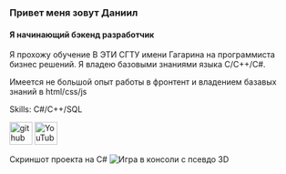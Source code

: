 ###  Привет меня зовут Даниил
#### Я начинающий бэкенд разработчик
Я прохожу обучение В ЭТИ СГТУ имени Гагарина на программиста бизнес решений. Я владею базовыми знаниями языка С/С++/С#.

Имеется не большой опыт работы в фронтент и владением базавых знаний в html/css/js 

Skills: С#/C++/SQL



[<img src='https://cdn.jsdelivr.net/npm/simple-icons@3.0.1/icons/github.svg' alt='github' height='40'>](https://github.com/AkiWeb2)  [<img src='https://cdn.jsdelivr.net/npm/simple-icons@3.0.1/icons/youtube.svg' alt='YouTube' height='40'>](https://www.youtube.com/channel/https://www.youtube.com/channel/UCyBWbgtH7mL2_aaQ3tRfewg)  



Скриншот проекта на С#
![Игра в консоли с псевдо 3D ](https://github.com/AkiWeb2/Console3D/assets/153662065/057fa7b4-fb11-4b5d-ac43-0457654182a4)
